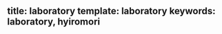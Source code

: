 title: laboratory
template: laboratory
keywords: laboratory, hyiromori
---

<div id="app"></div>
<script src="./index.js"></script>
<script src="./common.js"></script>
